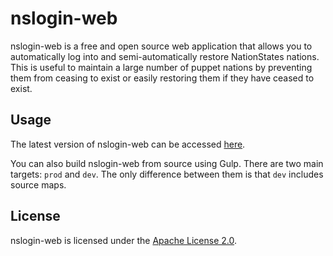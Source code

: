 # nslogin-web #

nslogin-web is a free and open source web application that allows you to
automatically log into and semi-automatically restore NationStates nations.
This is useful to maintain a large number of puppet nations by preventing them
from ceasing to exist or easily restoring them if they have ceased to exist.

## Usage ##

The latest version of nslogin-web can be accessed [here](https://auralia.github.io/nslogin-web/build).

You can also build nslogin-web from source using Gulp. There are two main 
targets: `prod` and `dev`. The only difference between them is that `dev` 
includes source maps.

## License ##

nslogin-web is licensed under the [Apache License 2.0](http://www.apache.org/licenses/LICENSE-2.0).
